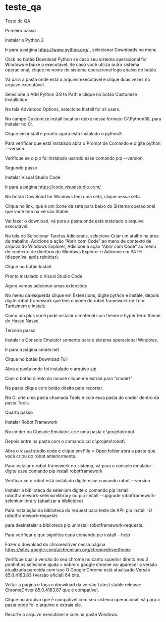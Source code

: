 # teste_qa
Teste de QA

Primeiro passo

Instalar o Python 3

Ir para a página https://www.python.org/ , selecionar Downloads no menu.

Click no botão Download Python se caso seu sistema operacional for Windows e baixe o executável. Se caso você utiliza outro sistema operacional, clique no nome do sistema operacional logo abaixo do botão.

Vá para a pasta onde está o arquivo executável e clique duas vezes no arquivo executável.

Selecione o Add Python 3.8 to Path e clique no botão Customize Installation.

Na tela Advanced Options, selecione Install for all users.

No campo Customize install location deixe nesse formato C:\Python38, para instalar no C:.

Clique em install e pronto agora está instalado o python3.

Para verificar que está instalado abra o Prompt de Comando e digite python --version.

Verifique se o pip foi instalado usando esse comando pip --version.

Segundo passo

Instalar Visual Studio Code

Ir para a página https://code.visualstudio.com/

No botão Download for Windows tem uma seta, clique nessa seta.

Clique no link, que é um ícone de seta para baixo do Sistema operacional que você tem na versão Stable.

Vai fazer o download, vá para a pasta onde está instalado o arquivo executável.

Na tela de Selecionar Tarefas Adicionais, selecione Criar um atalho na área de trabalho, Adicione a ação “Abrir com Code” ao menu de contexto de arquivo do Windows Explorer, Adicione a ação “Abrir com Code” ao menu de contexto de diretório do Windows Explorer e Adicione em PATH (disponível após reiniciar).

Clique no botão Install.

Pronto instalado o Visual Studio Code

Agora vamos adicionar umas extensões

No menu da esquerda clique em Extensions, digite python e instale, depois digite robot framework que tem o ícone do robot framework de Tomi Turtiainem e instale.

Como um plus você pode instalar o material icon theme e hyper term theme de Hasse Nasse.

 

 

Terceiro passo

Instalar o Console Emulator somente para o sistema operacional Windows.

Ir para a página cmder.net

Clique no botão Download Full

Abra a pasta onde foi instalado o arquivo zip

Com o botão direito do mouse clique em extrair para “cmder/”

Na pasta clique com botão direito para recortar.

No C: crie uma pasta chamada Tools e cole essa pasta do cmder dentro da pasta Tools.

 

Quarto passo

Instalar Robot Framework

No cmder ou Console Emulator, crie uma pasta c:\projeto\robot

Depois entre na pasta com o comando cd c:\projeto\robot\

Abra o visual studio code e clique em File > Open folder abra a pasta que você criou do robot anteriormente.

Para instalar o robot framework no sistema, vá para o console emulator digite esse comando pip install robotframework

Verificar se o robot está instalado digite esse comando robot --version

Instalar a biblioteca do selenium digite o comando pip install robotframework-seleniumlibrary ou pip install --upgrade robotframework-seleniumlibrary (atualizar a biblioteca)

Para instalação da biblioteca do request para teste de API: pip install -U robotframework-requests

para desinstalar a biblioteca pip uninstall robotframework-requests.

Para verificar o que significa cada comando pip install --help

Fazer o download do chromedriver nessa página https://sites.google.com/a/chromium.org/chromedriver/home

Verifique qual a versão do seu chrome no canto superior direito nos 3 pontinhos selecione ajuda > sobre o google chrome  vai aparecer a versão atualizada parecida com isso O Google Chrome está atualizado Versão 85.0.4183.83 (Versão oficial) 64 bits.

Voltar a página e faça o donwload da versão  Latest stable release: ChromeDriver 85.0.4183.87 que é compatível.

 Clique no arquivo que é compatível com seu sistema operacional, vá para a pasta onde foi o arquivo e extraia ele.

Recorte o arquivo executável e cole na pasta Windows.
